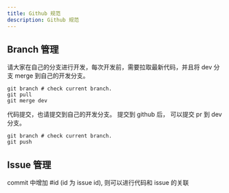 ```yaml
---
title: Github 规范
description: Github 规范
---
```


## Branch 管理

请大家在自己的分支进行开发，每次开发前，需要拉取最新代码，并且将 dev 分支 merge 到自己的开发分支。

```
git branch # check current branch.
git pull
git merge dev
```

代码提交，也请提交到自己的开发分支。  提交到 github 后， 可以提交 pr 到 dev 分支。

```
git branch # check current branch.
git push
```

## Issue 管理

commit 中增加 #id  (id 为 issue id), 则可以进行代码和 issue 的关联
